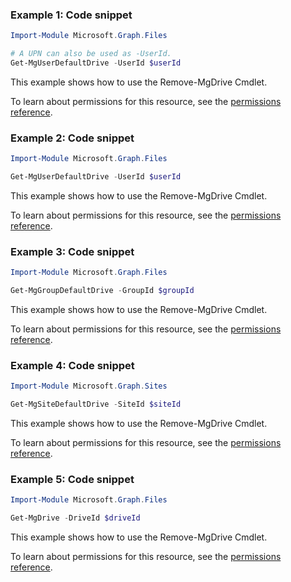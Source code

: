 ### Example 1: Code snippet

```powershellImport-Module Microsoft.Graph.Files

# A UPN can also be used as -UserId.
Get-MgUserDefaultDrive -UserId $userId
```
This example shows how to use the Remove-MgDrive Cmdlet.
To learn about permissions for this resource, see the [permissions reference](/graph/permissions-reference).

### Example 2: Code snippet

```powershellImport-Module Microsoft.Graph.Files

Get-MgUserDefaultDrive -UserId $userId
```
This example shows how to use the Remove-MgDrive Cmdlet.
To learn about permissions for this resource, see the [permissions reference](/graph/permissions-reference).

### Example 3: Code snippet

```powershellImport-Module Microsoft.Graph.Files

Get-MgGroupDefaultDrive -GroupId $groupId
```
This example shows how to use the Remove-MgDrive Cmdlet.
To learn about permissions for this resource, see the [permissions reference](/graph/permissions-reference).

### Example 4: Code snippet

```powershellImport-Module Microsoft.Graph.Sites

Get-MgSiteDefaultDrive -SiteId $siteId
```
This example shows how to use the Remove-MgDrive Cmdlet.
To learn about permissions for this resource, see the [permissions reference](/graph/permissions-reference).

### Example 5: Code snippet

```powershellImport-Module Microsoft.Graph.Files

Get-MgDrive -DriveId $driveId
```
This example shows how to use the Remove-MgDrive Cmdlet.
To learn about permissions for this resource, see the [permissions reference](/graph/permissions-reference).

